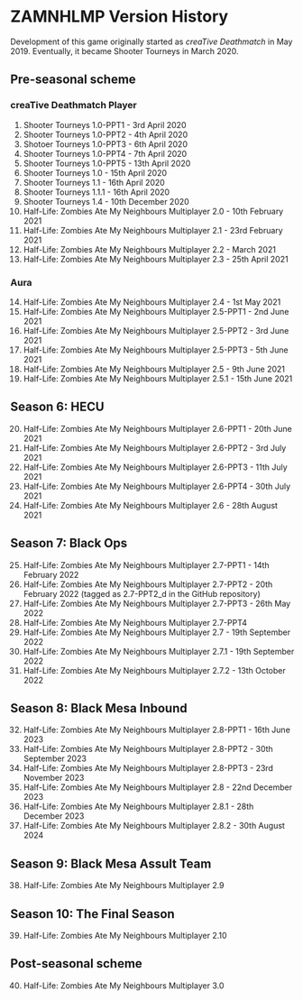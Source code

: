 # ZAMNHLMP Version History
Development of this game originally started as *creaTive Deathmatch* in May 2019. Eventually, it became Shooter Tourneys in March 2020.

## Pre-seasonal scheme
### creaTive Deathmatch Player
1. Shooter Tourneys 1.0-PPT1 - 3rd April 2020
2. Shooter Tourneys 1.0-PPT2 - 4th April 2020
3. Shotoer Tourneys 1.0-PPT3 - 6th April 2020
4. Shooter Tourneys 1.0-PPT4 - 7th April 2020
5. Shooter Tourneys 1.0-PPT5 - 13th April 2020
6. Shooter Tourneys 1.0 - 15th April 2020
7. Shooter Tourneys 1.1 - 16th April 2020
8. Shooter Tourneys 1.1.1 - 16th April 2020
9. Shooter Tourneys 1.4 - 10th December 2020
10. Half-Life: Zombies Ate My Neighbours Multiplayer 2.0 - 10th February 2021
11. Half-Life: Zombies Ate My Neighbours Multiplayer 2.1 - 23rd February 2021
12. Half-Life: Zombies Ate My Neighbours Multiplayer 2.2 - March 2021
13. Half-Life: Zombies Ate My Neighbours Multiplayer 2.3 - 25th April 2021

### Aura
14. Half-Life: Zombies Ate My Neighbours Multiplayer 2.4 - 1st May 2021
15. Half-Life: Zombies Ate My Neighbours Multiplayer 2.5-PPT1 - 2nd June 2021
16. Half-Life: Zombies Ate My Neighbours Multiplayer 2.5-PPT2 - 3rd June 2021
17. Half-Life: Zombies Ate My Neighbours Multiplayer 2.5-PPT3 - 5th June 2021
18. Half-Life: Zombies Ate My Neighbours Multiplayer 2.5 - 9th June 2021
19. Half-Life: Zombies Ate My Neighbours Multiplayer 2.5.1 - 15th June 2021

## Season 6: HECU
20. Half-Life: Zombies Ate My Neighbours Multiplayer 2.6-PPT1 - 20th June 2021
21. Half-Life: Zombies Ate My Neighbours Multiplayer 2.6-PPT2 - 3rd July 2021
22. Half-Life: Zombies Ate My Neighbours Multiplayer 2.6-PPT3 - 11th July 2021
23. Half-Life: Zombies Ate My Neighbours Multiplayer 2.6-PPT4 - 30th July 2021
24. Half-Life: Zombies Ate My Neighbours Multiplayer 2.6 - 28th August 2021

## Season 7: Black Ops
25. Half-Life: Zombies Ate My Neighbours Multiplayer 2.7-PPT1 - 14th February 2022
26. Half-Life: Zombies Ate My Neighbours Multiplayer 2.7-PPT2 - 20th February 2022 (tagged as 2.7-PPT2_d in the GitHub repository)
27. Half-Life: Zombies Ate My Neighbours Multiplayer 2.7-PPT3 - 26th May 2022
28. Half-Life: Zombies Ate My Neighbours Multiplayer 2.7-PPT4
29. Half-Life: Zombies Ate My Neighbours Multiplayer 2.7 - 19th September 2022
30. Half-Life: Zombies Ate My Neighbours Multiplayer 2.7.1 - 19th September 2022
31. Half-Life: Zombies Ate My Neighbours Multiplayer 2.7.2 - 13th October 2022

## Season 8: Black Mesa Inbound
32. Half-Life: Zombies Ate My Neighbours Multiplayer 2.8-PPT1 - 16th June 2023
33. Half-Life: Zombies Ate My Neighbours Multiplayer 2.8-PPT2 - 30th September 2023
34. Half-Life: Zombies Ate My Neighbours Multiplayer 2.8-PPT3 - 23rd November 2023
35. Half-Life: Zombies Ate My Neighbours Multiplayer 2.8 - 22nd December 2023
36. Half-Life: Zombies Ate My Neighbours Multiplayer 2.8.1 - 28th December 2023
37. Half-Life: Zombies Ate My Neighbours Multiplayer 2.8.2 - 30th August 2024

## Season 9: Black Mesa Assult Team
38. Half-Life: Zombies Ate My Neighbours Multiplayer 2.9

## Season 10: The Final Season
39. Half-Life: Zombies Ate My Neighbours Multiplayer 2.10

## Post-seasonal scheme
40. Half-Life: Zombies Ate My Neighbours Multiplayer 3.0
